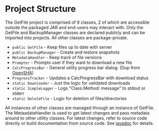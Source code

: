 # Project Structure

The GetFile project is comprised of 9 classes, 2 of which are accessible
outside the packaged JAR and end-users may interact with.
Only the GetFile and BackupManager classes are declared publicly and can be
imported into projects. All other classes are package-private.

* `public GetFile` - Keep files up to date with server
* `public BackupManager` - Create and restore snapshots
* `MetadataHandler` - Keep track of file versions
* `Prompter` - Prompts user if they want to download a new file
* `CalcProgressBar` - General utility progress bar dialog. (Dup from [OpenSHA](https://github.com/opensha/opensha))
* `ProgressTracker` - Updates a CalcProgressBar with download status
* `static Downloader` - Just the logic for validated downloads
* `static SimpleLogger` - Logs "Class.Method: message" to stdout or stderr
* `static DeleteFile` - Logic for deletion of files/directories

All instances of other classes are managed through an instance of GetFile.
The MetaadataHandler is used to get latest changes and pass metadata around
to other utility classes. For latest changes, refer to source code directly or
build documentation from source code. See [javadoc](javadoc.md) for details.

